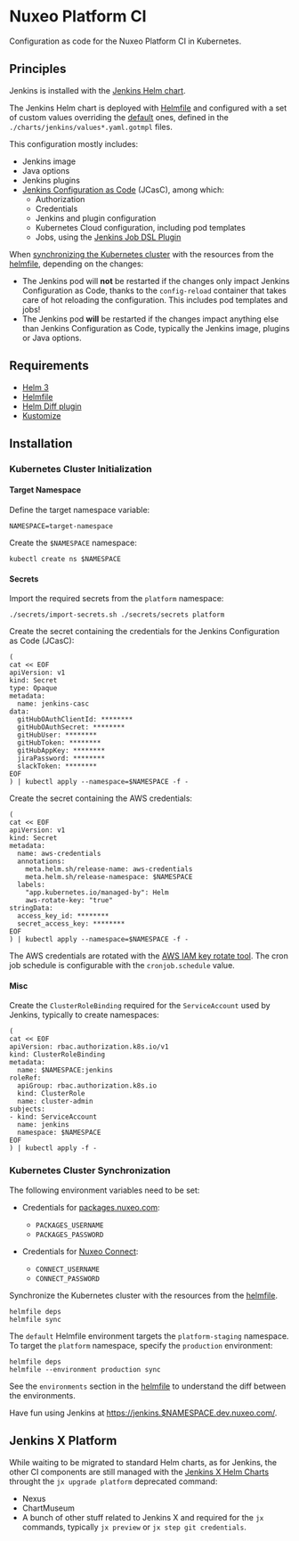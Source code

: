 # Nuxeo Platform CI

Configuration as code for the Nuxeo Platform CI in Kubernetes.

## Principles

Jenkins is installed with the [Jenkins Helm chart](https://github.com/jenkinsci/helm-charts/tree/main/charts/jenkins).

The Jenkins Helm chart is deployed with [Helmfile](https://github.com/roboll/helmfile) and configured with a set of custom values overriding the [default](https://github.com/jenkinsci/helm-charts/blob/main/charts/jenkins/values.yaml) ones, defined in the `./charts/jenkins/values*.yaml.gotmpl` files.

This configuration mostly includes:

- Jenkins image
- Java options
- Jenkins plugins
- [Jenkins Configuration as Code](https://github.com/jenkinsci/configuration-as-code-plugin) (JCasC), among which:
  - Authorization
  - Credentials
  - Jenkins and plugin configuration
  - Kubernetes Cloud configuration, including pod templates
  - Jobs, using the [Jenkins Job DSL Plugin](https://github.com/jenkinsci/job-dsl-plugin)

When [synchronizing the Kubernetes cluster](#kubernetes-cluster-synchronization) with the resources from the [helmfile](./helmfile.yaml), depending on the changes:

- The Jenkins pod will **not** be restarted if the changes only impact Jenkins Configuration as Code, thanks to the `config-reload` container that takes care of hot reloading the configuration. This includes pod templates and jobs!
- The Jenkins pod **will** be restarted if the changes impact anything else than Jenkins Configuration as Code, typically the Jenkins image, plugins or Java options.

## Requirements

- [Helm 3](https://helm.sh/docs/intro/install/)
- [Helmfile](https://github.com/roboll/helmfile#installation)
- [Helm Diff plugin](https://github.com/databus23/helm-diff#install)
- [Kustomize](https://kubernetes-sigs.github.io/kustomize/installation/)

## Installation

### Kubernetes Cluster Initialization

#### Target Namespace

Define the target namespace variable:

```shell
NAMESPACE=target-namespace
```

Create the `$NAMESPACE` namespace:

```shell
kubectl create ns $NAMESPACE
```

#### Secrets

Import the required secrets from the `platform` namespace:

```shell
./secrets/import-secrets.sh ./secrets/secrets platform
```

Create the secret containing the credentials for the Jenkins Configuration as Code (JCasC):

```shell
(
cat << EOF
apiVersion: v1
kind: Secret
type: Opaque
metadata:
  name: jenkins-casc
data:
  gitHubOAuthClientId: ********
  gitHubOAuthSecret: ********
  gitHubUser: ********
  gitHubToken: ********
  gitHubAppKey: ********
  jiraPassword: ********
  slackToken: ********
EOF
) | kubectl apply --namespace=$NAMESPACE -f -
```

Create the secret containing the AWS credentials:

```shell
(
cat << EOF
apiVersion: v1
kind: Secret
metadata:
  name: aws-credentials
  annotations:
    meta.helm.sh/release-name: aws-credentials
    meta.helm.sh/release-namespace: $NAMESPACE
  labels:
    "app.kubernetes.io/managed-by": Helm
    aws-rotate-key: "true"
stringData:
  access_key_id: ********
  secret_access_key: ********
EOF
) | kubectl apply --namespace=$NAMESPACE -f -
```

The AWS credentials are rotated with the [AWS IAM key rotate tool](https://github.com/nuxeo-cloud/aws-iam-credential-rotate). The cron job schedule is configurable with the `cronjob.schedule` value.

#### Misc

Create the `ClusterRoleBinding` required for the `ServiceAccount` used by Jenkins, typically to create namespaces:

```shell
(
cat << EOF
apiVersion: rbac.authorization.k8s.io/v1
kind: ClusterRoleBinding
metadata:
  name: $NAMESPACE:jenkins
roleRef:
  apiGroup: rbac.authorization.k8s.io
  kind: ClusterRole
  name: cluster-admin
subjects:
- kind: ServiceAccount
  name: jenkins
  namespace: $NAMESPACE
EOF
) | kubectl apply -f -
```

### Kubernetes Cluster Synchronization

The following environment variables need to be set:

- Credentials for [packages.nuxeo.com](https://packages.nuxeo.com/):
  - `PACKAGES_USERNAME`
  - `PACKAGES_PASSWORD`

- Credentials for [Nuxeo Connect](http://connect.nuxeo.com/):
  - `CONNECT_USERNAME`
  - `CONNECT_PASSWORD`

Synchronize the Kubernetes cluster with the resources from the [helmfile](./helmfile.yaml).

```shell
helmfile deps
helmfile sync
```

The `default` Helmfile environment targets the `platform-staging` namespace. To target the `platform` namespace, specify the `production` environment:

```shell
helmfile deps
helmfile --environment production sync
```

See the `environments` section in the [helmfile](./helmfile.yaml) to understand the diff between the environments.

Have fun using Jenkins at [https://jenkins.\$NAMESPACE.dev.nuxeo.com/](https://jenkins.$NAMESPACE.dev.nuxeo.com/).

## Jenkins X Platform

While waiting to be migrated to standard Helm charts, as for Jenkins, the other CI components are still managed with the [Jenkins X Helm Charts](https://github.com/jenkins-x/jenkins-x-platform) throught the `jx upgrade platform` deprecated command:

- Nexus
- ChartMuseum
- A bunch of other stuff related to Jenkins X and required for the `jx` commands, typically `jx preview` or `jx step git credentials`.
